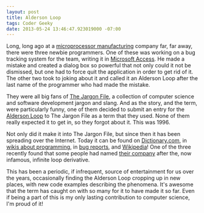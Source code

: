 ```yaml
---
layout: post
title: Alderson Loop
tags: Coder Geeky
date: 2013-05-24 13:46:47.923019000 -07:00
---
```


Long, long ago at a [microprocessor manufacturing][intel] company far, far away, there were three newbie programmers. One of these was working on a bug tracking system for the team, writing it in [Microsoft Access][access]. He made a mistake and created a dialog box so powerful that not only could it not be dismissed, but one had to force quit the application in order to get rid of it. The other two took to joking about it and called it an Alderson Loop after the last name of the programmer who had made the mistake.

They were all big fans of [The Jargon File][jargon], a collection of computer science and software development jargon and slang. And as the story, and the term, were particularly funny, one of them decided to submit an entry for the [Alderson Loop][official] to The Jargon File as a term that they used. None of them really expected it to get in, so they forgot about it. This was 1996.

Not only did it make it into The Jargon File, but since then it has been spreading over the Internet. Today it can be found on [Dictionary.com][dictionary], in [wikis about programming][code-snippets], in [bug reports][bug], and [Wikipedia][wikipedia]! One of the three recently found that some people had named [their company][company] after the, now infamous, infinite loop derivative.

This has been a periodic, if infrequent, source of entertainment for us over the years, occasionally finding the Alderson Loop cropping up in new places, with new code examples describing the phenomena. It's awesome that the term has caught on with so many for it to have made it so far. Even if being a part of this is my only lasting contribution to computer science, I'm proud of it!

[access]: http://en.wikipedia.org/wiki/Microsoft_Access
[bug]: https://bugs.launchpad.net/sandpad/+bug/417604
[code-snippets]: http://codesnippets.wikia.com/wiki/Infinite_Loop
[company]: http://aldersonloop.com/Alderson_Loop/Home.html
[dictionary]: http://dictionary.reference.com/browse/alderson+loop
[intel]: http://www.intel.com
[jargon]: http://www.catb.org/jargon/
[official]: http://www.catb.org/jargon/html/A/Alderson-loop.html
[wikipedia]: http://en.wikipedia.org/wiki/Infinite_loop#Alderson_loop
